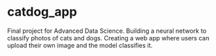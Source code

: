 # catdog_app
Final project for Advanced Data Science. Building a neural network to classify photos of cats and dogs. Creating a web app where users can upload their own image and the model classifies it.
